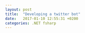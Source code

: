 ```yaml
---
layout: post
title:  "Developing a twitter bot"
date:   2017-01-10 12:55:31 +0200
categories: .NET fsharp
---
```



